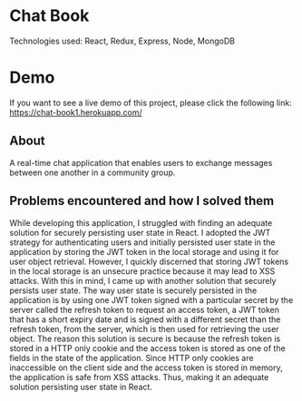 # Chat Book
Technologies used: React, Redux, Express, Node, MongoDB<br/>

# Demo 
If you want to see a live demo of this project, please click the following link: https://chat-book1.herokuapp.com/

## About 
A real-time chat application that enables users to exchange messages between one another in a community group.

## Problems encountered and how I solved them 
 While developing this application, I struggled with finding an adequate solution for securely persisting user state in React. I adopted the JWT strategy for authenticating users and initially persisted user state in the application by storing the JWT token in the local storage and using it for user object retrieval. However, I quickly discerned that storing JWT tokens in the local storage is an unsecure practice because it may lead to XSS attacks. With this in mind, I came up with another solution that securely persists user state. The way user state is securely persisted in the application is by using one JWT token signed with a particular secret by the server called the refresh token to request an access token, a JWT token that has a short expiry date and is signed with a different secret than the refresh token, from the server, which is then used for retrieving the user object. The reason this solution is secure is because the refresh token is stored in a HTTP only cookie and the access token is stored as one of the fields in the state of the application. Since HTTP only cookies are inaccessible on the client side and the access token is stored in memory, the application is safe from XSS attacks. Thus, making it an adequate solution persisting user state in React. 

